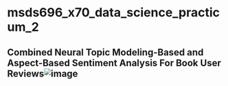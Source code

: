 # msds696_x70_data_science_practicum_2
## Combined Neural Topic Modeling-Based and Aspect-Based Sentiment Analysis For Book User Reviews![image](https://user-images.githubusercontent.com/47425761/204851438-09e9475a-7ac0-4530-880a-bf7b3726a3dd.png)
